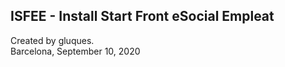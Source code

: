 ## ISFEE - Install Start Front eSocial Empleat

Created by gluques.  
Barcelona, September 10, 2020
